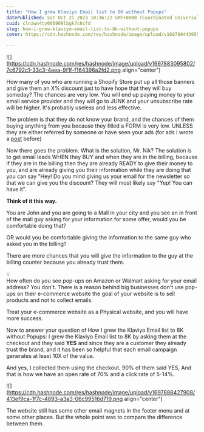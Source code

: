 ```yaml
---
title: "How I grew Klaviyo Email list to 8K without Popups"
datePublished: Sat Oct 21 2023 10:36:22 GMT+0000 (Coordinated Universal Time)
cuid: clnzwn4ty000909lbgk7c6cfd
slug: how-i-grew-klaviyo-email-list-to-8k-without-popups
cover: https://cdn.hashnode.com/res/hashnode/image/upload/v1697884439559/9f8402b5-c461-4a3e-8cca-fa6477835eec.png

---
```


![](https://cdn.hashnode.com/res/hashnode/image/upload/v1697883095802/7c6792c1-33c3-4aea-9f1f-f164396a2fd2.png align="center")

How many of you who are running a Shopify Store put up all those banners and give them an X% discount just to have hope that they will buy someday? The chances are very low. You will end up paying money to your email service provider and they will go to JUNK and your unsubscribe rate will be higher. It's probably useless and less effective.

The problem is that they do not know your brand, and the chances of them buying anything from you because they filled a FORM is very low. UNLESS they are either referred by someone or have seen your ads (for ads I wrote a [post](https://nikhil.pro/how-we-made-100k-in-less-than-a-month-using-facebook-ads) before)

Now there goes the problem. What is the solution, Mr. Nik? The solution is to get email leads WHEN they BUY and when they are in the billing, because if they are in the billing then they are already READY to give their money to you, and are already giving you their information while they are doing that you can say "Hey! Do you mind giving us your email for the newsletter so that we can give you the discount? They will most likely say "Yep! You can have it".

**Think of it this way.**

You are John and you are going to a Mall in your city and you see an in front of the mall guy asking for your information for some offer, would you be comfortable doing that?

OR would you be comfortable giving the information to the same guy who asked you in the billing?

There are more chances that you will give the information to the guy at the billing counter because you already trust them.

<div data-node-type="callout">
<div data-node-type="callout-emoji">💡</div>
<div data-node-type="callout-text">How often do you see pop-ups on Amazon or Walmart asking for your email address? You don't. There is a reason behind big businesses don't use pop-ups on their e-commerce website the goal of your website is to sell products and not to collect emails.</div>
</div>

Treat your e-commerce website as a Physical website, and you will have more success.

Now to answer your question of How I grew the Klaviyo Email list to 8K without Popups: I grew the Klaviyo Email list to 8K by asking them at the checkout and they said **YES** and since they are a customer they already trust the brand, and it has been so helpful that each email campaign generates at least 10X of the value.

And yes, I collected them using the checkout. 90% of them said YES, And that is how we have an open rate of 70% and a click rate of 5-14%.

![](https://cdn.hashnode.com/res/hashnode/image/upload/v1697888427908/413ef9ca-1f7c-4893-a3a3-06c99516d719.png align="center")

The website still has some other email magnets in the footer menu and at some other places. But the whole point was to compare the difference between them.
